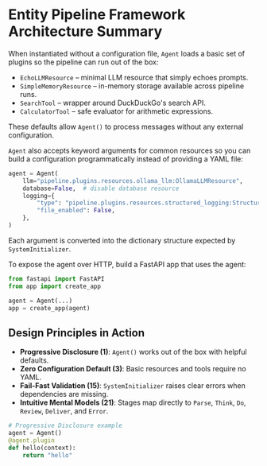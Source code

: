 # Entity Pipeline Framework Architecture Summary

When instantiated without a configuration file, ``Agent`` loads a basic set of
plugins so the pipeline can run out of the box:

- ``EchoLLMResource`` – minimal LLM resource that simply echoes prompts.
- ``SimpleMemoryResource`` – in-memory storage available across pipeline runs.
- ``SearchTool`` – wrapper around DuckDuckGo's search API.
- ``CalculatorTool`` – safe evaluator for arithmetic expressions.

These defaults allow ``Agent()`` to process messages without any external
configuration.

``Agent`` also accepts keyword arguments for common resources so you can build a
configuration programmatically instead of providing a YAML file:

```python
agent = Agent(
    llm="pipeline.plugins.resources.ollama_llm:OllamaLLMResource",
    database=False,  # disable database resource
    logging={
        "type": "pipeline.plugins.resources.structured_logging:StructuredLogging",
        "file_enabled": False,
    },
)
```

Each argument is converted into the dictionary structure expected by
``SystemInitializer``.

To expose the agent over HTTP, build a FastAPI app that uses the agent:

```python
from fastapi import FastAPI
from app import create_app

agent = Agent(...)
app = create_app(agent)
```

## Design Principles in Action

- **Progressive Disclosure (1)**: `Agent()` works out of the box with helpful defaults.
- **Zero Configuration Default (3)**: Basic resources and tools require no YAML.
- **Fail-Fast Validation (15)**: `SystemInitializer` raises clear errors when dependencies are missing.
- **Intuitive Mental Models (21)**: Stages map directly to `Parse`, `Think`, `Do`, `Review`, `Deliver`, and `Error`.


```python
# Progressive Disclosure example
agent = Agent()
@agent.plugin
def hello(context):
    return "hello"
```
